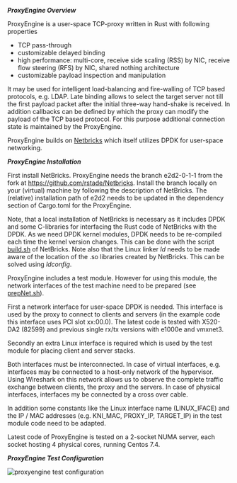 _**ProxyEngine Overview**_

ProxyEngine is a user-space TCP-proxy written in Rust with following properties
* TCP pass-through
* customizable delayed binding
* high performance: multi-core, receive side scaling (RSS) by NIC, receive flow steering (RFS) by NIC, shared nothing architecture
* customizable payload inspection and manipulation

It may be used for intelligent load-balancing and fire-walling of TCP based protocols, e.g. LDAP. Late binding allows to select the target server not till the first payload packet after the initial three-way hand-shake is received. In addition callbacks can be defined by which the proxy can modify the payload of the TCP based protocol. For this purpose additional connection state is maintained by the ProxyEngine.

ProxyEngine builds on [Netbricks](https://github.com/NetSys/NetBricks) which itself utilizes DPDK for user-space networking.

_**ProxyEngine Installation**_

First install NetBricks. ProxyEngine needs the branch e2d2-0-1-1 from the fork at https://github.com/rstade/Netbricks. Install the branch locally on your (virtual) machine by following the description of NetBricks. The (relative) installation path of e2d2 needs to be updated in the dependency section of Cargo.toml for the ProxyEngine. 

Note, that a local installation of NetBricks is necessary as it includes DPDK and some C-libraries for interfacing the Rust code of NetBricks with the DPDK. As we need DPDK kernel modules, DPDK needs to be re-compiled each time the kernel version changes. This can be done with the script [build.sh](https://github.com/rstade/NetBricks/blob/e2d2-0-1-1/build.sh) of NetBricks. Note also that the Linux linker _ld_ needs to be made aware of the location of the .so libraries created by NetBricks. This can be solved using _ldconfig_.

ProxyEngine includes a test module. However for using this module, the network interfaces of the test machine need to be prepared (see [prepNet.sh](https://github.com/silverengine-de/proxyengine/blob/master/prepNet.sh)). 

First a network interface for user-space DPDK is needed. This interface is used by the proxy to connect to clients and servers (in the example code this interface uses PCI slot xx:00.0). The latest code is tested with X520-DA2 (82599) and previous single rx/tx versions with e1000e and vmxnet3.

Secondly an extra Linux interface is required which is used by the test module for placing client and server stacks.

Both interfaces must be interconnected. In case of virtual interfaces, e.g. interfaces may be connected to a host-only network of the hypervisor. Using Wireshark on this network allows us to observe the complete traffic exchange between clients, the proxy and the servers. In case of physical interfaces, interfaces my be connected by a cross over cable.

In addition some constants like the Linux interface name (LINUX_IFACE) and the IP / MAC addresses (e.g. KNI_MAC, PROXY_IP, TARGET_IP) in the test module code need to be adapted. 

Latest code of ProxyEngine is tested on a 2-socket NUMA server, each socket hosting 4 physical cores, running Centos 7.4.


_**ProxyEngine Test Configuration**_

![proxyengine test configuration](https://github.com/silverengine-de/proxyengine/blob/master/proxyengine_config.png)
